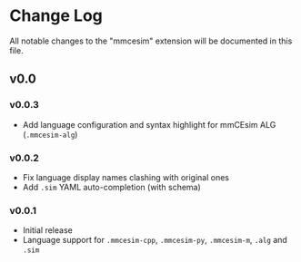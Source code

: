 # Change Log

All notable changes to the "mmcesim" extension will be documented in this file.

## v0.0

### v0.0.3
- Add language configuration and syntax highlight for mmCEsim ALG (`.mmcesim-alg`)

### v0.0.2
- Fix language display names clashing with original ones
- Add `.sim` YAML auto-completion (with schema)

### v0.0.1
- Initial release
- Language support for `.mmcesim-cpp`, `.mmcesim-py`, `.mmcesim-m`, `.alg` and `.sim`
